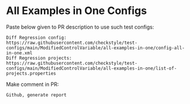 # All Examples in One Configs
Paste below given to PR description to use such test configs:
```
Diff Regression config: https://raw.githubusercontent.com/checkstyle/test-configs/main/ModifiedControlVariable/all-examples-in-one/config-all-in-one.xml
Diff Regression projects: https://raw.githubusercontent.com/checkstyle/test-configs/main/ModifiedControlVariable/all-examples-in-one/list-of-projects.properties
```
Make comment in PR:
```
Github, generate report
```
